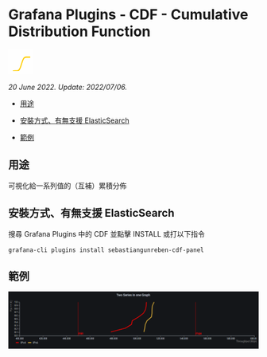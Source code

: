 # Grafana Plugins - CDF - Cumulative Distribution Function 

![img](CDF_icon.png)

*20 June 2022. Update: 2022/07/06.*

* [用途](#use)

* [安裝方式、有無支援 ElasticSearch](#install)

* [範例](#example)

<h2 id="use">用途</h2>

可視化給一系列值的（互補）累積分佈

<h2 id="install">安裝方式、有無支援 ElasticSearch</h2>

搜尋 Grafana Plugins 中的 CDF 並點擊 INSTALL 或打以下指令

    grafana-cli plugins install sebastiangunreben-cdf-panel

<h2 id="example">範例</h2>

![img](CDF.png)

